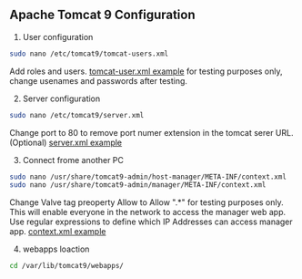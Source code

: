 ## Apache Tomcat 9 Configuration

1. User configuration
```bash
sudo nano /etc/tomcat9/tomcat-users.xml
```
Add roles and users. [tomcat-user.xml example](tomcat-users.xml) for testing purposes only, change usenames and passwords after testing.

2. Server configuration
```bash
sudo nano /etc/tomcat9/server.xml
```
Change port to 80 to remove port numer extension in the tomcat serer URL. (Optional) [server.xml example](server.xml)

3. Connect frome another PC
```bash
sudo nano /usr/share/tomcat9-admin/host-manager/META-INF/context.xml
sudo nano /usr/share/tomcat9-admin/manager/META-INF/context.xml
```
Change Valve tag preoperty Allow to Allow ".*" for testing purposes only. This will enable everyone in the network to access the manager web app. Use regular expressions to define which IP Addresses can access manager app. [context.xml example](context.xml)

4. webapps loaction
```bash
cd /var/lib/tomcat9/webapps/
```